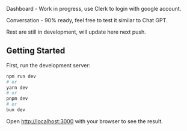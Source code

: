 Dashboard - Work in progress, use Clerk to login with google account.

Conversation - 90% ready, feel free to test it similar to Chat GPT.

Rest are still in development, will update here next push.



## Getting Started

First, run the development server:

```bash
npm run dev
# or
yarn dev
# or
pnpm dev
# or
bun dev
```

Open [http://localhost:3000](http://localhost:3000) with your browser to see the result.

